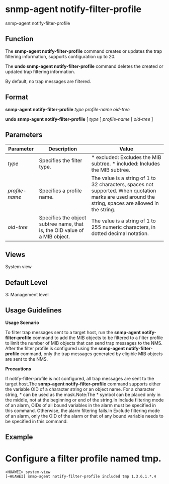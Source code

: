 snmp-agent notify-filter-profile
================================

snmp-agent notify-filter-profile

Function
--------



The **snmp-agent notify-filter-profile** command creates or updates the trap filtering information, supports configuration up to 20.

The **undo snmp-agent notify-filter-profile** command deletes the created or updated trap filtering information.



By default, no trap messages are filtered.


Format
------

**snmp-agent notify-filter-profile** *type* *profile-name* *oid-tree*

**undo snmp-agent notify-filter-profile** [ *type* ] *profile-name* [ *oid-tree* ]


Parameters
----------

| Parameter | Description | Value |
| --- | --- | --- |
| *type* | Specifies the filter type. | * excluded: Excludes the MIB subtree. * included: Includes the MIB subtree. |
| *profile-name* | Specifies a profile name. | The value is a string of 1 to 32 characters, spaces not supported.  When quotation marks are used around the string, spaces are allowed in the string. |
| *oid-tree* | Specifies the object subtree name, that is, the OID value of a MIB object. | The value is a string of 1 to 255 numeric characters, in dotted decimal notation. |



Views
-----

System view


Default Level
-------------

3: Management level


Usage Guidelines
----------------

**Usage Scenario**

To filter trap messages sent to a target host, run the **snmp-agent notify-filter-profile** command to add the MIB objects to be filtered to a filter profile to limit the number of MIB objects that can send trap messages to the NMS. After the filter profile is configured using the **snmp-agent notify-filter-profile** command, only the trap messages generated by eligible MIB objects are sent to the NMS.

**Precautions**

If notify-filter-profile is not configured, all trap messages are sent to the target host.The **snmp-agent notify-filter-profile** command supports either the variable OID of a character string or an object name. For a character string, \* can be used as the mask.Note:The \* symbol can be placed only in the middle, not at the beginning or end of the string.In Include filtering mode of an alarm, OIDs of all bound variables in the alarm must be specified in this command. Otherwise, the alarm filtering fails.In Exclude filtering mode of an alarm, only the OID of the alarm or that of any bound variable needs to be specified in this command.


Example
-------

# Configure a filter profile named tmp.
```
<HUAWEI> system-view
[~HUAWEI] snmp-agent notify-filter-profile included tmp 1.3.6.1.*.4

```